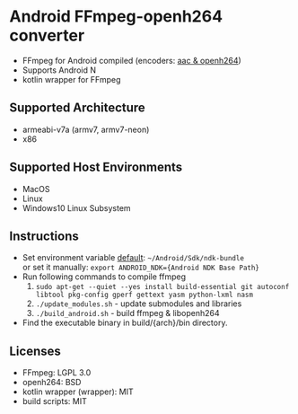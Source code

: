 # Android FFmpeg-openh264 converter

* FFmpeg for Android compiled (encoders: [aac & openh264](build_module_ffmpeg.sh#L60))
* Supports Android N
* kotlin wrapper for FFmpeg

Supported Architecture
----
* armeabi-v7a (armv7, armv7-neon)
* x86

Supported Host Environments
---
* MacOS
* Linux
* Windows10 Linux Subsystem

Instructions
----
* Set environment variable
  [default](set_environment.sh#L54): `~/Android/Sdk/ndk-bundle`  
  or set it manually: `export ANDROID_NDK={Android NDK Base Path}`  
* Run following commands to compile ffmpeg
  1. `sudo apt-get --quiet --yes install build-essential git autoconf libtool pkg-config gperf gettext yasm python-lxml nasm`
  2. `./update_modules.sh` - update submodules and libraries
  3. `./build_android.sh`  - build ffmpeg & libopenh264
* Find the executable binary in build/{arch}/bin directory.

Licenses
----
- FFmpeg: LGPL 3.0  
- openh264: BSD  
- kotlin wrapper (wrapper): MIT  
- build scripts: MIT  
